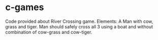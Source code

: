 # c-games
Code provided about River Crossing game.
Elements: A Man with cow, grass and tiger.
Man should safely cross all 3 using a boat and  without combination of cow-grass and cow-tiger.
